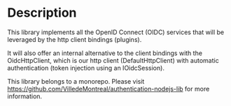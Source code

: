 # Description

This library implements all the OpenID Connect (OIDC) services that will be leveraged by the http client bindings (plugins).

It will also offer an internal alternative to the client bindings with the OidcHttpClient, which is our http client (DefaultHttpClient) with automatic authentication (token injection using an IOidcSession).

This library belongs to a monorepo. Please visit https://github.com/VilledeMontreal/authentication-nodejs-lib
for more information.
